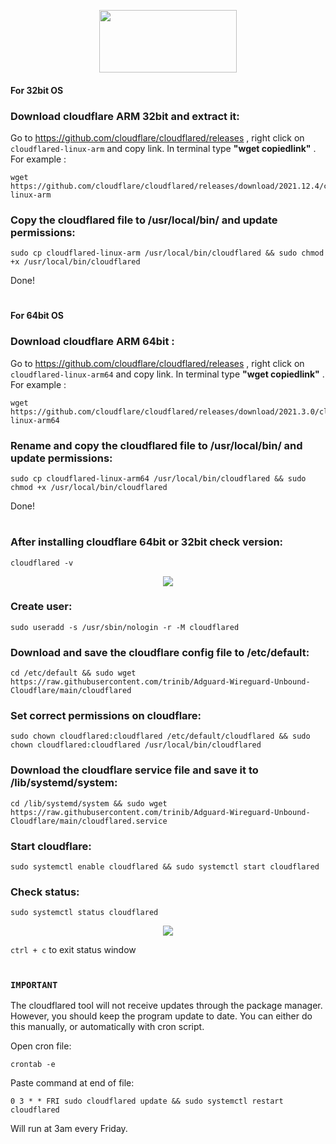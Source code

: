 <p align="center">
 <img src="https://i.imgur.com/rbdy7w7.png" width=220px height=100px>

#### For 32bit OS
### Download cloudflare ARM 32bit and extract it:
 
Go to https://github.com/cloudflare/cloudflared/releases , right click on `cloudflared-linux-arm` and copy link. In terminal type **"wget copiedlink"** . For example :

    wget https://github.com/cloudflare/cloudflared/releases/download/2021.12.4/cloudflared-linux-arm
 
### Copy the cloudflared file to /usr/local/bin/ and update permissions:
  
    sudo cp cloudflared-linux-arm /usr/local/bin/cloudflared && sudo chmod +x /usr/local/bin/cloudflared
 
Done!
#

#### For 64bit OS
### Download cloudflare ARM 64bit :
 
Go to https://github.com/cloudflare/cloudflared/releases , right click on `cloudflared-linux-arm64` and copy link. In terminal type **"wget copiedlink"** . For example :
 
    wget https://github.com/cloudflare/cloudflared/releases/download/2021.3.0/cloudflared-linux-arm64
 
### Rename and copy the cloudflared file to /usr/local/bin/ and update permissions:
  
    sudo cp cloudflared-linux-arm64 /usr/local/bin/cloudflared && sudo chmod +x /usr/local/bin/cloudflared
  
Done!
#
 
### After installing cloudflare 64bit or 32bit check version:
    
    cloudflared -v
    
<p align="center">
 <img src="https://i.imgur.com/Qe3ho9r.jpg">

### Create user:

    sudo useradd -s /usr/sbin/nologin -r -M cloudflared

### Download and save the cloudflare config file to /etc/default:
    
    cd /etc/default && sudo wget https://raw.githubusercontent.com/trinib/Adguard-Wireguard-Unbound-Cloudflare/main/cloudflared

### Set correct permissions on cloudflare:

    sudo chown cloudflared:cloudflared /etc/default/cloudflared && sudo chown cloudflared:cloudflared /usr/local/bin/cloudflared

### Download the cloudflare service file and save it to /lib/systemd/system:

    cd /lib/systemd/system && sudo wget https://raw.githubusercontent.com/trinib/Adguard-Wireguard-Unbound-Cloudflare/main/cloudflared.service

### Start cloudflare:
    
    sudo systemctl enable cloudflared && sudo systemctl start cloudflared

### Check status:

    sudo systemctl status cloudflared

<p align="center">
 <img src="https://i.imgur.com/DTEPmy1.jpg">
 
 `ctrl + c` to exit status window
#
 
### `IMPORTANT`
The cloudflared tool will not receive updates through the package manager. However, you should keep the program update to date. You can either do this manually, or automatically with cron script.

Open cron file:
 
    crontab -e
 
Paste command at end of file:
  
    0 3 * * FRI sudo cloudflared update && sudo systemctl restart cloudflared
 
 Will run at 3am every Friday.
    
 
